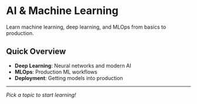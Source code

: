 # AI & Machine Learning

Learn machine learning, deep learning, and MLOps from basics to production.

## Quick Overview

- **Deep Learning**: Neural networks and modern AI
- **MLOps**: Production ML workflows  
- **Deployment**: Getting models into production

---

*Pick a topic to start learning!*
